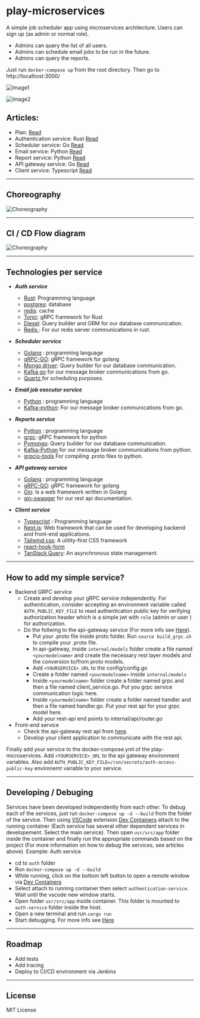 # play-microservices
A simple job scheduler app using microservices architecture. Users can sign up (as admin or normal role).
 - Admins can query the list of all users.
 - Admins can schedule email jobs to be run in the future.
 - Admins can query the reports.

Just run `docker-compose up` from the root directory. Then go to http://localhost:3000/

![Image1](https://github.com/KhaledHosseini/play-microservices/blob/master/plan/image1.png)

![Image2](https://github.com/KhaledHosseini/play-microservices/blob/master/plan/image2.png)

## Articles:
 - Plan: [Read](https://dev.to/khaledhosseini/play-microservices-birds-eye-view-3d44)
 - Authentication service: Rust [Read](https://dev.to/khaledhosseini/play-microservices-authentication-4di3)
 - Scheduler service: Go [Read](https://dev.to/khaledhosseini/play-microservices-scheduler-19km)
 - Email service: Python [Read](https://dev.to/khaledhosseini/play-microservices-email-service-1kmc)
 - Report service: Python [Read](https://dev.to/khaledhosseini/play-microservices-report-service-4jcm)
 - API gateway service: Go [Read](https://dev.to/khaledhosseini/play-microservices-api-gateway-service-4a9j)
 - Client service: Typescript [Read](https://dev.to/khaledhosseini/play-microservices-client-service-4jbf)

---

## Choreography

 ![Choreography](https://github.com/KhaledHosseini/play-microservices/blob/master/plan/choreography.svg)

---

## CI / CD Flow diagram

 ![Choreography](https://github.com/KhaledHosseini/play-microservices/blob/master/plan/developement_environment.svg)
 
---

## Technologies per service

- **_Auth service_**
  - [Rust](https://www.rust-lang.org/): Programming language
  - [postgres](https://www.postgresql.org/): database
  - [redis](https://redis.io/): cache
  - [Tonic](https://github.com/hyperium/tonic): gRPC framework for Rust
  - [Diesel](https://diesel.rs/): Query builder and ORM for our database communication.
  - [Redis ](https://docs.rs/redis): For our redis server communications in rust.

- **_Scheduler service_**
  - [Golang](https://go.dev/) : programming language
  - [gRPC-GO](https://pkg.go.dev/google.golang.org/grpc): gRPC framework for golang
  - [Mongo driver](https://pkg.go.dev/go.mongodb.org/mongo-driver): Query builder for our database communication.
  - [Kafka go](https://pkg.go.dev/github.com/segmentio/kafka-go) for our message broker communications from go.
  - [Quartz ](github.com/reugn/go-quartz) for scheduling purposes.

- **_Email job executor service_**
  - [Python](https://www.python.org/) : programming language
  - [Kafka-python](https://pypi.org/project/kafka-python/): For our message broker communications from go.

- **_Reports service_**
  - [Python](https://python.org/) : programming language
  - [grpc](https://pypi.org/project/grpc/): gRPC framework for python
  - [Pymongo](https://pypi.org/project/pymongo/): Query builder for our database communication.
  - [Kafka-Python](https://pypi.org/project/kafka-python/) for our message broker communications from python.
  - [grpcio-tools](https://pypi.org/project/grpcio-tools/) For compiling .proto files to python.

- **_API gateway service_**
  - [Golang](https://go.dev/) : programming language
  - [gRPC-GO](https://pkg.go.dev/google.golang.org/grpc): gRPC framework for golang
  - [Gin](https://gin-gonic.com/):  Is a web framework written in Golang
  - [gin-swagger](https://github.com/swaggo/gin-swagger) for our rest api documentation.

- **_Client service_**
  - [Typescript](https://www.typescriptlang.org/) : Programming language
  - [Next.js](https://nextjs.org/): Web framework that can be used for developing backend and front-end applications.
  - [Tailwind css](https://tailwindcss.com/):  A utility-first CSS framework 
  - [react-hook-form](https://react-hook-form.com/docs)
  - [TanStack Query](https://tanstack.com/query/latest): An asynchronous state management.

---

## How to add my simple service?
 - Backend GRPC service
   - Create and develop your gRPC service independently. For authentication, consider accepting an environment variable called `AUTH_PUBLIC_KEY_FILE` to read authentication public key for verifying authorization header which is a simple jwt with `role` (admin or user ) for authorization.
   - Do the follwing to the api-gateway service (For more info see [Here](https://dev.to/khaledhosseini/play-microservices-api-gateway-service-4a9j)).
     - Put your .proto file inside proto folder. Run `source build_grpc.sh` to compile your .proto file.
     - In api-gateway, inside `internal/models` folder create a file named `<yourmodelname>` and create the necessary rest layer models and the conversion to/from proto models.
     - Add `<YOURSERVICE>_URL` to the config/config.go
     - Create a folder named `<yourmodelname>` inside `internal/models` 
     - Inside `<yourmodelname>` folder create a folder named grpc and then a file named client_service.go. Put you grpc service communication logic here.
     - Inside `<yourmodelname>` folder create a folder named handler and then a file named handler.go. Put your rest api for your grpc model here.
     - Add your rest-api end points to internal/api/router.go
 - Front-end service
   - Check the api-gateway rest api from [here](http://localhost:5010/swagger/index.html).
   - Develop your client application to communicate with the rest api.


Finally add your service to the docker-compose.yml of the play-microservices. Add `<YOURSERVICE>_URL` to the api gateway environment variables. Also add `AUTH_PUBLIC_KEY_FILE=/run/secrets/auth-access-public-key` environemt variable to your service.

---

## Developing / Debuging
Services have been developed independently from each other. To debug each of the services, just run `docker-compose up -d --build` from the folder of the service. Then using [VSCode](https://code.visualstudio.com/) extension [Dev Containers](https://marketplace.visualstudio.com/items?itemName=ms-vscode-remote.remote-containers) attach to the running container (Each service has several other dependent services in developement. Select the main service). Then open `usr/src/app` folder inside the container and finally run the appropriate commands based on the project (For more information on how to debug the services, see articles above).
Example: Auth service
 - cd to `auth` folder
 - Run `docker-compose up -d --build`
 - While running, click on the bottom left button to open a remote window via  [Dev Containers](https://marketplace.visualstudio.com/items?itemName=ms-vscode-remote.remote-containers)
 - Select attach to running container then select `authentication-service`. Wait until the vscode new window starts.
 - Open folder `usr/src/app` inside container. This folder is mounted to `auth-service` folder inside the host.
 - Open a new terminal and run `cargo run`
 - Start debugging. For more info see [Here](https://dev.to/khaledhosseini/play-microservices-authentication-4di3)

---

## Roadmap

 - Add tests
 - Add tracing
 - Deploy to CI/CD environment via Jenkins

---

## License

MIT License